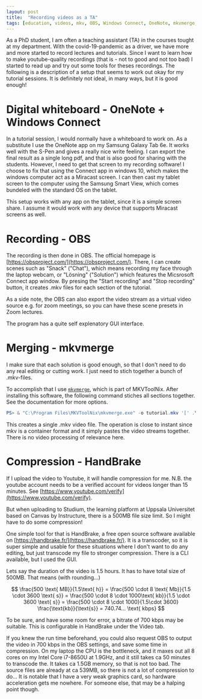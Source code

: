 ```yaml
---
layout: post
title:  "Recording videos as a TA"
tags: [education, videos, mkv, OBS, Windows Connect, OneNote, mkvmerge, HandBrake]
---
```


As a PhD student, I am often a teaching assistant (TA) in the courses tought at my department.
With the covid-19-pandemic as a driver, we have more and more started to record lectures and tutorials.
Since I want to learn how to make youtube-quality recordings (that is - not to good and not too bad) I started to read up and try out some tools for theses recordings. The following is a description of a setup that seems to work out okay for my tutorial sessions.
It is definitely not ideal, in many ways, but it is good enough!

# Digital whiteboard - OneNote + Windows Connect
In a tutorial session, I would normally have a whiteboard to work on. 
As a substitute I use the OneNote app on my Samsung Galaxy Tab 6e.
It works well with the S-Pen and gives a really nice write feeling.
I can export the final result as a single long pdf, and that is also good for sharing with the students.
However, I need to get that screen to my recording software!
I choose to fix that using the Connect app in windows 10, which makes the windows computer act as a Miracast screen.
I can then cast my tablet screen to the computer using the Samsung Smart View, which comes bundeled with the standard OS on the tablet.

This setup works with any app on the tablet, since it is a simple screen share. 
I assume it would work with any device that supports Miracast screens as well.

# Recording - OBS
The recording is then done in OBS.
The official homepage is [https://obsproject.com/](https://obsproject.com/). 
There, I can create scenes such as "Snack" ("Chat"), which means recording my face through the laptop webcam, or "Lösning" ("Solution") which features the Micsrosoft Connect app window.
By presing the "Start recording" and "Stop recording" button, it creates .mkv files for each section of the tutorial.

As a side note, the OBS can also export the video stream as a virtual video source e.g. for zoom meetings, so you can have these scene presets in Zoom lectures.

The program has a quite self explenatory GUI interface.

# Merging - mkvmerge
I make sure that each solution is good enough, so that I don't need to do any real editing or cutting work. I just need to stich together a bunch of .mkv-files.

To accomplish that I use [`mkvmerge`](https://mkvtoolnix.download/doc/mkvmerge.html), which is part of MKVToolNix. After installing this software, the following command stiches all sections together. See the documentation for more options.

~~~powershell
PS> & "C:\Program Files\MKVToolNix\mkvmerge.exe" -o tutorial.mkv '[' .\part1.mkv .\part2.mkv .\part3.mkv ']'
~~~

This creates a single .mkv video file. The operation is close to instant since mkv is a container format and it simply pastes the video streams together. There is no video processing of relevance here.

# Compression - HandBrake
If I upload the video to Youtube, it will handle compression for me. N.B. the youtube account needs to be a verified account for videos longer than 15 minutes. See [https://www.youtube.com/verify](https://www.youtube.com/verify).

But when uploading to Studium, the learning platform at Uppsala Universitet based on Canvas by Instructure, there is a 500MB file size limit. So I might have to do some compression!

One simple tool for that is HandBrake, a free open source software available on [https://handbrake.fr/](https://handbrake.fr/). It is a transcoder, so it is super simple and usable for these situations where I don't want to do any editing, but just transcode my file to stronger compression. There is a CLI available, but I used the GUI.

Lets say the duration of the video is 1.5 hours. It has to have total size of 500MB. That means (with rounding...) 

$$
\frac{500 \text{ MB}}{1.5\text{ h}} =
\frac{500 \cdot 8 \text{ Mb}}{1.5 \cdot 3600 \text{ s}} = 
\frac{500 \cdot 8 \cdot 1000\text{ kb}}{1.5 \cdot 3600 \text{ s}} = 
\frac{500 \cdot 8 \cdot 1000}{1.5\cdot 3600} \frac{\text{kb}}{\text{s}} = 
740.74... \text{ kbps}
$$

To be sure, and have some room for error, a bitrate of 700 kbps may be suitable. This is configurable in HandBrake under the Video tab.

If you knew the run time beforehand, you could also request OBS to output the video in 700 kbps in the OBS settings, and save some time in compression. On my laptop the CPU is the bottleneck, and it maxes out all 8 cores on my Intel Core i7-8650U at 1.9GHz, and it still takes ca 50 minutes to transcode the. It takes ca 1.5GB memory, so that is not too bad. The source files are already at ca 539MB, so there is not a lot of compression to do... It is notable that I have a very weak graphics card, so hardware acceleration gets me nowhere. For someone else, that may be a halping point though.